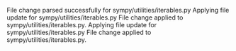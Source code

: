 File change parsed successfully for sympy/utilities/iterables.py
Applying file update for sympy/utilities/iterables.py
File change applied to sympy/utilities/iterables.py.
Applying file update for sympy/utilities/iterables.py
File change applied to sympy/utilities/iterables.py.
